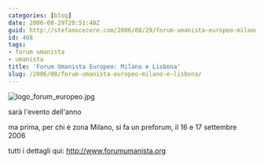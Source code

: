 ```yaml
---
categories: [blog]
date: 2006-08-29T20:51:48Z
guid: http://stefanocecere.com/2006/08/29/forum-umanista-europeo-milano-e-lisbona/
id: 408
tags:
- forum umanista
- umanista
title: 'Forum Umanista Europeo: Milano e Lisbona'
slug: /2006/08/forum-umanista-europeo-milano-e-lisbona/
---
```


<img alt="logo_forum_europeo.jpg" id="image407" src="http://stefanocecere.com/wp-content/uploads/sites/3/2006/08/logo_forum_europeo.jpg" />

sarà l'evento dell'anno
  
ma prima, per chi è zona Milano, si fa un preforum, il 16 e 17 settembre 2006

tutti i dettagli qui: <http://www.forumumanista.org>
